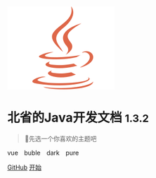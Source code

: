 ![logo](_media/java_icon.svg)

# 北省的Java开发文档 <small>1.3.2</small>

> 🌈先选一个你喜欢的主题吧

<div class="demo-theme-preview" >
  <a data-theme="vue">vue</a>
  <a data-theme="buble">buble</a>
  <a data-theme="dark">dark</a>
  <a data-theme="pure">pure</a>
</div>


<style>
  .demo-theme-preview a {
    padding-right: 10px;
  }

  .demo-theme-preview a:hover {
    cursor: pointer;
    text-decoration: underline;
  }
</style>

<script>
  var preview = Docsify.dom.find('.demo-theme-preview');
  var themes = Docsify.dom.findAll('[rel="stylesheet"]');

  preview.onclick = function (e) {
    var title = e.target.getAttribute('data-theme');

    themes.forEach(function (theme) {
      theme.disabled = theme.title !== title;
    });
  };
</script>



[GitHub](https://github.com/Beisheng8888/Beisheng8888.github.io)
[开始](#🎁readme)


